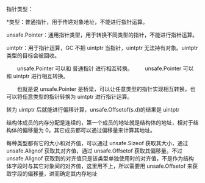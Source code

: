 


指针类型：

*类型：普通指针，用于传递对象地址，不能进行指针运算。

unsafe.Pointer：通用指针类型，用于转换不同类型的指针，不能进行指针运算。

uintptr：用于指针运算，GC 不把 uintptr 当指针，uintptr 无法持有对象。uintptr 类型的目标会被回收。

　　unsafe.Pointer 可以和 普通指针 进行相互转换。
　　unsafe.Pointer 可以和 uintptr 进行相互转换。

　　也就是说 unsafe.Pointer 是桥梁，可以让任意类型的指针实现相互转换，也可以将任意类型的指针转换为 uintptr 进行指针运算。

转为 uintptr 后就能进行偏移计算，unsafe.Offsetof(s.d)的结果是 uintptr


结构体成员的内存分配是连续的，第一个成员的地址就是结构体的地址，相对于结构体的偏移量为 0。其它成员都可以通过偏移量来计算其地址。

每种类型都有它的大小和对齐值，可以通过 unsafe.Sizeof 获取其大小，通过 unsafe.Alignof 获取其对齐值，通过 unsafe.Offsetof 获取其偏移量。不过 unsafe.Alignof 获取到的对齐值只是该类型单独使用时的对齐值，不是作为结构体字段时与其它对象间的对齐值，这里用不上，所以需要用 unsafe.Offsetof 来获取字段的偏移量，进而确定其内存地址